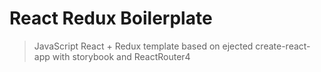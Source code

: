 # React Redux Boilerplate
> JavaScript React + Redux template based on ejected create-react-app with storybook and ReactRouter4
